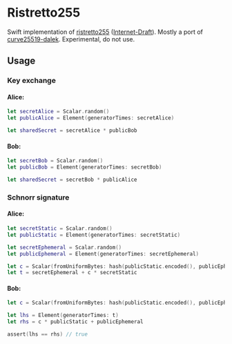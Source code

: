 # Ristretto255

Swift implementation of [ristretto255](https://ristretto.group)
([Internet-Draft](https://tools.ietf.org/html/draft-hdevalence-cfrg-ristretto-01)).
Mostly a port of [curve25519-dalek](https://github.com/dalek-cryptography/curve25519-dalek). Experimental, do not use.

## Usage
### Key exchange
#### Alice:
```Swift
let secretAlice = Scalar.random()
let publicAlice = Element(generatorTimes: secretAlice)

let sharedSecret = secretAlice * publicBob
```
#### Bob:
```Swift
let secretBob = Scalar.random()
let publicBob = Element(generatorTimes: secretBob)

let sharedSecret = secretBob * publicAlice
```

### Schnorr signature
#### Alice:
```Swift
let secretStatic = Scalar.random()
let publicStatic = Element(generatorTimes: secretStatic)

let secretEphemeral = Scalar.random()
let publicEphemeral = Element(generatorTimes: secretEphemeral)

let c = Scalar(fromUniformBytes: hash(publicStatic.encoded(), publicEphemeral.encoded(), message))
let t = secretEphemeral + c * secretStatic
```
#### Bob:
```Swift
let c = Scalar(fromUniformBytes: hash(publicStatic.encoded(), publicEphemeral.encoded(), message))

let lhs = Element(generatorTimes: t)
let rhs = c * publicStatic + publicEphemeral

assert(lhs == rhs) // true
```
